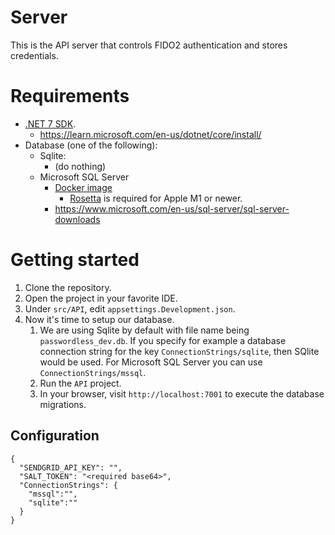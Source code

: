 # Server

This is the API server that controls FIDO2 authentication and stores credentials.

# Requirements
- [.NET 7 SDK](https://dotnet.microsoft.com/en-us/download).
  - https://learn.microsoft.com/en-us/dotnet/core/install/
- Database (one of the following):
  - Sqlite:
    - (do nothing)
  - Microsoft SQL Server
    - [Docker image](https://hub.docker.com/_/microsoft-mssql-server)
      - [Rosetta](https://support.apple.com/en-us/HT211861) is required for Apple M1 or newer.
    - https://www.microsoft.com/en-us/sql-server/sql-server-downloads

# Getting started
1. Clone the repository.
2. Open the project in your favorite IDE.
3. Under `src/API`, edit `appsettings.Development.json`.
4. Now it's time to setup our database.
   1. We are using Sqlite by default with file name being `passwordless_dev.db`. If you specify for example a database connection string for the key `ConnectionStrings/sqlite`, then SQlite would be used. For Microsoft SQL Server you can use `ConnectionStrings/mssql`.
   2. Run the `API` project.
   3. In your browser, visit `http://localhost:7001` to execute the database migrations.

## Configuration

```json5
{
  "SENDGRID_API_KEY": "",
  "SALT_TOKEN": "<required base64>",
  "ConnectionStrings": {
    "mssql":"",
    "sqlite":""
  }
}
```

